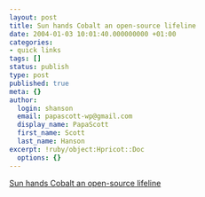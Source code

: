 ```yaml
---
layout: post
title: Sun hands Cobalt an open-source lifeline
date: 2004-01-03 10:01:40.000000000 +01:00
categories:
- quick links
tags: []
status: publish
type: post
published: true
meta: {}
author:
  login: shanson
  email: papascott-wp@gmail.com
  display_name: PapaScott
  first_name: Scott
  last_name: Hanson
excerpt: !ruby/object:Hpricot::Doc
  options: {}
---
```

<p><a title="Cobalt is dead, long live the Cobalt" href="http://lwn.net/Articles/64876/">Sun hands Cobalt an open-source lifeline</a></p>
